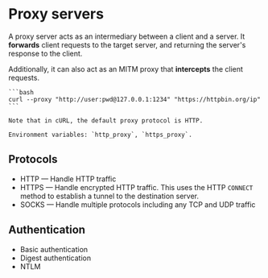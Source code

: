 # Proxy servers

A proxy server acts as an intermediary between a client and a server. It **forwards** client requests to the target server, and returning the server's response to the client.

Additionally, it can also act as an MITM proxy that **intercepts** the client requests.

~~~admonish example
```bash
curl --proxy "http://user:pwd@127.0.0.1:1234" "https://httpbin.org/ip"
```

Note that in cURL, the default proxy protocol is HTTP.

Environment variables: `http_proxy`, `https_proxy`.
~~~

## Protocols
* HTTP — Handle HTTP traffic
* HTTPS — Handle encrypted HTTP traffic. This uses the HTTP `CONNECT` method to establish a tunnel to the destination server.
* SOCKS — Handle multiple protocols including any TCP and UDP traffic

## Authentication
* Basic authentication
* Digest authentication
* NTLM
